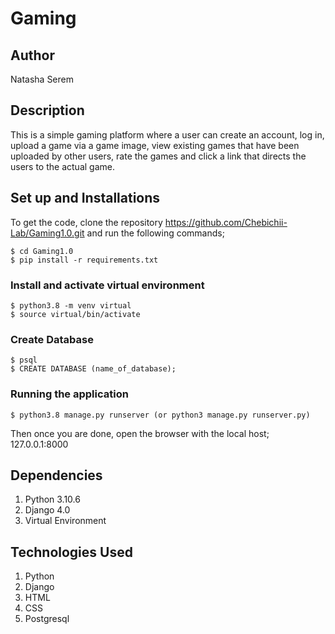 # Gaming

## Author
Natasha Serem

## Description
This is a simple gaming platform where a user can create an account, log in, upload a game via a game image, view existing games that have been uploaded by other users, rate the games and click a link that directs the users to the actual game.

## Set up and Installations
To get the code, clone the repository https://github.com/Chebichii-Lab/Gaming1.0.git and run the following commands;

    $ cd Gaming1.0
    $ pip install -r requirements.txt

### Install and activate virtual environment
    $ python3.8 -m venv virtual 
    $ source virtual/bin/activate

### Create Database
    $ psql
    $ CREATE DATABASE (name_of_database);

### Running the application
    $ python3.8 manage.py runserver (or python3 manage.py runserver.py)

Then once you are done, open the browser with the local host; 127.0.0.1:8000

## Dependencies
1. Python 3.10.6
2. Django 4.0
3. Virtual Environment

## Technologies Used
1. Python
2. Django
3. HTML
4. CSS
5. Postgresql

